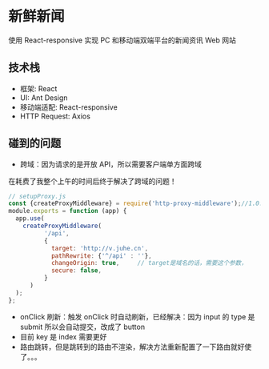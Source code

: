 # 新鲜新闻

使用 React-responsive 实现 PC 和移动端双端平台的新闻资讯 Web 网站

## 技术栈

- 框架:          React
- UI:            Ant Design
- 移动端适配:     React-responsive
- HTTP Request:  Axios

## 碰到的问题

- 跨域：因为请求的是开放 API，所以需要客户端单方面跨域

在耗费了我整个上午的时间后终于解决了跨域的问题！

```javascript
// setupProxy.js
const {createProxyMiddleware} = require('http-proxy-middleware');//1.0.0版本前都是用proxy,1.0.0后使用porxy会报错,应使用createProxyMiddleware;
module.exports = function (app) {
  app.use(
    createProxyMiddleware(
          '/api',
          {
            target: 'http://v.juhe.cn',
            pathRewrite: {'^/api' : ''},
            changeOrigin: true,     // target是域名的话，需要这个参数，
            secure: false,    
          }
      )
  );
};
```
- onClick 刷新：触发 onClick 时自动刷新，已经解决：因为 input 的 type 是 submit 所以会自动提交，改成了 button
- 目前 key 是 index 需要更好
- 路由跳转，但是跳转到的路由不渲染，解决方法重新配置了一下路由就好使了。。。